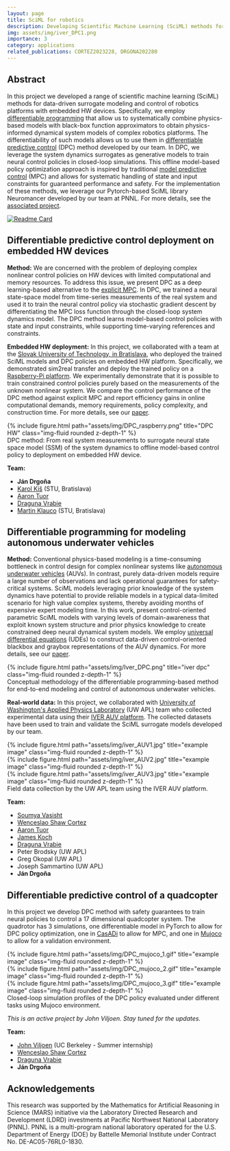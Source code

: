 ```yaml
---
layout: page
title: SciML for robotics
description: Developing Scientific Machine Learning (SciML) methods for robotics applications.
img: assets/img/iver_DPC1.png
importance: 3
category: applications
related_publications: CORTEZ2023228, DRGONA202280
---
```



## Abstract 

In this project we developed a range of scientific machine learning (SciML) 
methods for data-driven surrogate modeling and control of robotics platforms with embedded HW devices.
Specifically, we employ [differentiable programming](https://en.wikipedia.org/wiki/Differentiable_programming)
that allow us to systematically combine physics-based models with black-box function approximators
to obtain physics-informed dynamical system models of complex robotics platforms. 
The differentiability of such models allows us to use them in 
[differentiable predictive control](https://www.sciencedirect.com/science/article/pii/S0959152422000981) (DPC)
method developed by our team. In DPC, we leverage the system dynamics surrogates 
as generative models to train neural control policies in closed-loop simulations.
This offline model-based policy optimization approach is inspired by traditional 
[model predictive control](https://en.wikipedia.org/wiki/Model_predictive_control) (MPC)
and allows for systematic handling of state and input constraints for guaranteed performance and safety.
For the implementation of these methods, we leverage our Pytorch-based SciML library Neuromancer developed by our team at PNNL.
For more details, see the [associated project](https://drgona.github.io/projects/1_project/).

[![Readme Card](https://github-readme-stats.vercel.app/api/pin/?username=pnnl&repo=neuromancer)](https://github.com/pnnl/neuromancer)



## Differentiable predictive control deployment on embedded HW devices 

**Method:**  We are concerned with the problem of deploying complex nonlinear control
policies on HW devices with limited computational and memory resources.
To address this issue, we present DPC as a deep learning-based alternative to the 
[explicit MPC](https://link.springer.com/referenceworkentry/10.1007/978-1-4471-5102-9_10-1). 
In DPC, we trained a neural state-space model from time-series measurements of the real system
and used it to train the neural control policy via stochastic gradient descent by differentiating the MPC loss function 
through the closed-loop system dynamics model. 
 The DPC method learns model-based control policies with state and input constraints, 
while supporting time-varying references and constraints. 


**Embedded HW deployment:** In this project, we collaborated with a team at the 
[Slovak University of Technology, in Bratislava](https://www.uiam.sk/), who deployed the trained SciML models
and DPC policies on embedded HW platform.
Specifically, we demonstrated sim2real transfer and deploy the trained policy 
on a [Raspberry-Pi platform](https://en.wikipedia.org/wiki/Raspberry_Pi). 
We experimentally demonstrate that it is possible to train constrained control policies 
purely based on the measurements of the unknown nonlinear system. 
We compare the control performance of the DPC method against explicit MPC and report efficiency gains 
in online computational demands, memory requirements, policy complexity, and construction time. 
For more details, see our [paper](https://www.sciencedirect.com/science/article/pii/S0959152422000981).

<div class="row">
    <div class="col-sm mt-3 mt-md-0">
        {% include figure.html path="assets/img/DPC_raspberry.png" title="DPC HW" class="img-fluid rounded z-depth-1" %}
    </div>
</div>
<div class="caption">
    DPC method: From real system measurements to surrogate neural state space model (SSM) of the system dynamics to
    offline model-based control policy to deployment on embedded HW device.
</div>


**Team:**  
- **Ján Drgoňa** 
- [Karol Kiš](https://www.linkedin.com/in/karol-kis-kk1/) (STU, Bratislava)
- [Aaron Tuor](https://www.linkedin.com/in/aarontuor/)
- [Draguna Vrabie](https://www.pnnl.gov/people/draguna-vrabie-phd) 
- [Martin Klauco](https://www.linkedin.com/in/mklauco/?originalSubdomain=sk) (STU, Bratislava)



## Differentiable programming for modeling autonomous underwater vehicles

**Method:** Conventional physics-based modeling is a time-consuming bottleneck in control design 
for complex nonlinear systems like [autonomous underwater vehicles](https://oceanexplorer.noaa.gov/facts/auv.html) (AUVs).
 In contrast, purely data-driven models require a large number of observations and lack operational guarantees 
for safety-critical systems. SciML models leveraging prior knowledge of the system dynamics have potential 
to provide reliable models in a typical data-limited scenario for high value complex systems, 
thereby avoiding months of expensive expert modeling time. 
In this work, present control-oriented parametric SciML models with varying levels of domain-awareness 
that exploit known system structure and prior physics knowledge to create constrained deep neural dynamical system models. 
We employ [universal differential equations](https://arxiv.org/abs/2001.04385) (UDEs) 
to construct data-driven control-oriented blackbox and graybox representations of the AUV dynamics. 
For more details, see our [paper](https://www.sciencedirect.com/science/article/pii/S2405896323002276).

<div class="row">
    <div class="col-sm mt-3 mt-md-0">
        {% include figure.html path="assets/img/Iver_DPC.png" title="iver dpc" class="img-fluid rounded z-depth-1" %}
    </div>
</div>
<div class="caption">
    Conceptual methodology of the differentiable programming-based method for end-to-end 
modeling and control of autonomous underwater vehicles.
</div>

**Real-world data:** In this project, we collaborated with 
[University of Washington's Applied Physics Laboratory](https://www.apl.washington.edu/home.php) (UW APL)
team who collected experimental data using their 
[IVER AUV platform](https://www.l3harris.com/all-capabilities/iver-suite-autonomous-undersea-vehicles).
The collected datasets have been used to train and validate the SciML surrogate models 
developed by our team.

<div class="row">
    <div class="col-sm mt-3 mt-md-0">
        {% include figure.html path="assets/img/iver_AUV1.jpg" title="example image" class="img-fluid rounded z-depth-1" %}
    </div>
    <div class="col-sm mt-3 mt-md-0">
        {% include figure.html path="assets/img/iver_AUV2.jpg" title="example image" class="img-fluid rounded z-depth-1" %}
    </div>
    <div class="col-sm mt-3 mt-md-0">
        {% include figure.html path="assets/img/iver_AUV3.jpg" title="example image" class="img-fluid rounded z-depth-1" %}
    </div>
</div>
<div class="caption">
     Field data collection by the UW APL team using the IVER AUV platform.
</div>


**Team:**  
- [Soumya Vasisht](https://www.linkedin.com/in/m-shapiro/)
- [Wenceslao Shaw Cortez](https://shawcortez.wordpress.com/)
- [Aaron Tuor](https://www.linkedin.com/in/aarontuor/)
- [James Koch](https://www.linkedin.com/in/james-koch-5285a87a/)
- [Draguna Vrabie](https://www.pnnl.gov/people/draguna-vrabie-phd) 
- Peter Brodsky (UW APL)
- Greg Okopal (UW APL)
- Joseph Sammartino (UW APL)
- **Ján Drgoňa** 



## Differentiable predictive control of a quadcopter 

In this project we develop DPC method with safety guarantees to train neural policies to control a 17 dimensional quadcopter system.
The quadrotor has 3 simulations, one differentiable model in PyTorch to allow for DPC policy optimization, 
one in [CasADi](https://web.casadi.org/) to allow for MPC, 
and one in [Mujoco](https://mujoco.org/) to allow for a validation environment.


<div class="row">
    <div class="col-sm mt-3 mt-md-0">
        {% include figure.html path="assets/img/DPC_mujoco_1.gif" title="example image" class="img-fluid rounded z-depth-1" %}
    </div>
    <div class="col-sm mt-3 mt-md-0">
        {% include figure.html path="assets/img/DPC_mujoco_2.gif" title="example image" class="img-fluid rounded z-depth-1" %}
    </div>
    <div class="col-sm mt-3 mt-md-0">
        {% include figure.html path="assets/img/DPC_mujoco_3.gif" title="example image" class="img-fluid rounded z-depth-1" %}
    </div>
</div>
<div class="caption">
     Closed-loop simulation profiles of the DPC policy evaluated under different tasks using Mujoco environment.
</div>


*This is an active project by John Viljoen. Stay tuned for the updates.*


**Team:**  
- [John Viljoen](https://www.linkedin.com/in/john-viljoen-763427150/) (UC Berkeley - Summer internship)
- [Wenceslao Shaw Cortez](https://shawcortez.wordpress.com/)
- [Draguna Vrabie](https://www.pnnl.gov/people/draguna-vrabie-phd) 
- **Ján Drgoňa** 



## Acknowledgements
This research was supported by the Mathematics for Artificial Reasoning in Science (MARS) initiative via 
the Laboratory Directed Research and Development (LDRD) investments at Pacific Northwest National Laboratory (PNNL).
PNNL is a multi-program national laboratory operated for the U.S. Department of Energy (DOE) by 
Battelle Memorial Institute under Contract No. DE-AC05-76RL0-1830.